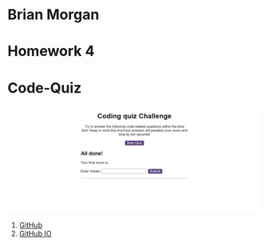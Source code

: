 # Brian Morgan

# **Homework 4**
# Code-Quiz

![HW4 SS](code-quiz.png)

1. [GitHub](https://github.com/N-Person/code-quiz)
2. [GitHub IO](https://n-person.github.io/code-quiz/)

